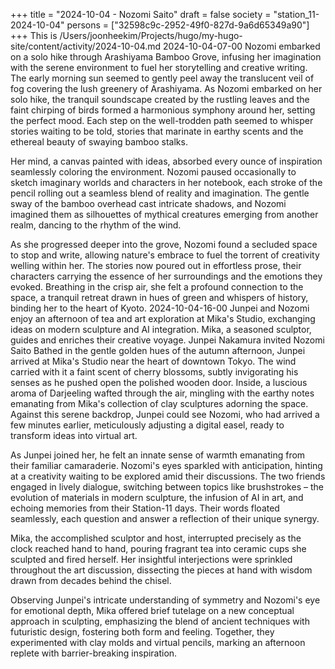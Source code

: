 +++
title = "2024-10-04 - Nozomi Saito"
draft = false
society = "station_11-2024-10-04"
persons = ["32598c9c-2952-49f0-827d-9a6d65349a90"]
+++
This is /Users/joonheekim/Projects/hugo/my-hugo-site/content/activity/2024-10-04.md
2024-10-04-07-00
Nozomi embarked on a solo hike through Arashiyama Bamboo Grove, infusing her imagination with the serene environment to fuel her storytelling and creative writing.
The early morning sun seemed to gently peel away the translucent veil of fog covering the lush greenery of Arashiyama. As Nozomi embarked on her solo hike, the tranquil soundscape created by the rustling leaves and the faint chirping of birds formed a harmonious symphony around her, setting the perfect mood. Each step on the well-trodden path seemed to whisper stories waiting to be told, stories that marinate in earthy scents and the ethereal beauty of swaying bamboo stalks.

Her mind, a canvas painted with ideas, absorbed every ounce of inspiration seamlessly coloring the environment. Nozomi paused occasionally to sketch imaginary worlds and characters in her notebook, each stroke of the pencil rolling out a seamless blend of reality and imagination. The gentle sway of the bamboo overhead cast intricate shadows, and Nozomi imagined them as silhouettes of mythical creatures emerging from another realm, dancing to the rhythm of the wind.

As she progressed deeper into the grove, Nozomi found a secluded space to stop and write, allowing nature's embrace to fuel the torrent of creativity welling within her. The stories now poured out in effortless prose, their characters carrying the essence of her surroundings and the emotions they evoked. Breathing in the crisp air, she felt a profound connection to the space, a tranquil retreat drawn in hues of green and whispers of history, binding her to the heart of Kyoto.
2024-10-04-16-00
Junpei and Nozomi enjoy an afternoon of tea and art exploration at Mika's Studio, exchanging ideas on modern sculpture and AI integration. Mika, a seasoned sculptor, guides and enriches their creative voyage.
Junpei Nakamura invited Nozomi Saito
Bathed in the gentle golden hues of the autumn afternoon, Junpei arrived at Mika's Studio near the heart of downtown Tokyo. The wind carried with it a faint scent of cherry blossoms, subtly invigorating his senses as he pushed open the polished wooden door. Inside, a luscious aroma of Darjeeling wafted through the air, mingling with the earthy notes emanating from Mika's collection of clay sculptures adorning the space. Against this serene backdrop, Junpei could see Nozomi, who had arrived a few minutes earlier, meticulously adjusting a digital easel, ready to transform ideas into virtual art.

As Junpei joined her, he felt an innate sense of warmth emanating from their familiar camaraderie. Nozomi's eyes sparkled with anticipation, hinting at a creativity waiting to be explored amid their discussions. The two friends engaged in lively dialogue, switching between topics like brushstrokes – the evolution of materials in modern sculpture, the infusion of AI in art, and echoing memories from their Station-11 days. Their words floated seamlessly, each question and answer a reflection of their unique synergy.

Mika, the accomplished sculptor and host, interrupted precisely as the clock reached hand to hand, pouring fragrant tea into ceramic cups she sculpted and fired herself. Her insightful interjections were sprinkled throughout the art discussion, dissecting the pieces at hand with wisdom drawn from decades behind the chisel.

Observing Junpei's intricate understanding of symmetry and Nozomi's eye for emotional depth, Mika offered brief tutelage on a new conceptual approach in sculpting, emphasizing the blend of ancient techniques with futuristic design, fostering both form and feeling. Together, they experimented with clay molds and virtual pencils, marking an afternoon replete with barrier-breaking inspiration.
